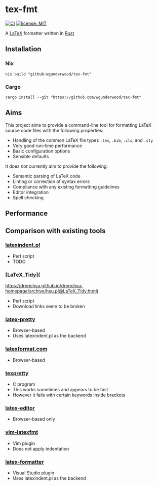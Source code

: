 # tex-fmt

[![CI](
https://github.com/wgunderwood/tex-fmt/actions/workflows/flake.yml/badge.svg)](
https://github.com/wgunderwood/tex-fmt/actions/workflows/flake.yml)
[![license: MIT](
https://shields.io/badge/license-MIT-blue.svg)](
https://mit-license.org/)

A [LaTeX](https://www.latex-project.org/)
formatter written in
[Rust](https://www.rust-lang.org/)

## Installation

### Nix

```
nix build "github:wgunderwood/tex-fmt"
```

### Cargo

```
cargo install --git "https://github.com/wgunderwood/tex-fmt"
```
## Aims

This project aims to provide a command-line tool for formatting
LaTeX source code files with the following properties:

- Handling of the common LaTeX file types `.tex`, `.bib`, `.cls`, and `.sty`
- Very good run-time performance
- Basic configuration options
- Sensible defaults

It does *not* currently aim to provide the following:

- Semantic parsing of LaTeX code
- Linting or correction of syntax errors
- Compliance with any existing formatting guidelines
- Editor integration
- Spell checking

## Performance

## Comparison with existing tools

### [latexindent.pl](https://github.com/cmhughes/latexindent.pl)
- Perl script
- TODO

### [LaTeX\_Tidy](
https://drerichsu.github.io/drerichsu-homepage/archive/hsu.pl@LaTeX_Tidy.html)
- Perl script
- Download links seem to be broken

### [latex-pretty](https://c.albert-thompson.com/latex-pretty/)
- Browser-based
- Uses latexindent.pl as the backend

### [latexformat.com](https://latexformat.com/)
- Browser-based

### [texpretty](http://ftp.math.utah.edu/pub/texpretty/)
- C program
- This works sometimes and appears to be fast
- However it fails with certain keywords inside brackets

### [latex-editor](https://latex-editor.pages.dev/formatter/)
- Browser-based only

### [vim-latexfmt](https://github.com/engeljh/vim-latexfmt)
- Vim plugin
- Does not apply indentation

### [latex-formatter](https://github.com/nfode/latex-formatter)
- Visual Studio plugin
- Uses latexindent.pl as the backend
